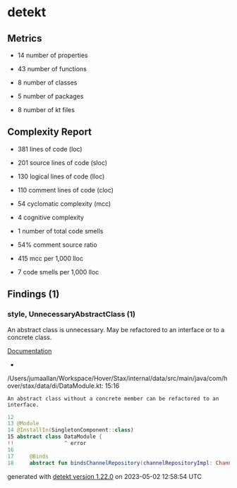 # detekt

## Metrics

* 14 number of properties

* 43 number of functions

* 8 number of classes

* 5 number of packages

* 8 number of kt files

## Complexity Report

* 381 lines of code (loc)

* 201 source lines of code (sloc)

* 130 logical lines of code (lloc)

* 110 comment lines of code (cloc)

* 54 cyclomatic complexity (mcc)

* 4 cognitive complexity

* 1 number of total code smells

* 54% comment source ratio

* 415 mcc per 1,000 lloc

* 7 code smells per 1,000 lloc

## Findings (1)

### style, UnnecessaryAbstractClass (1)

An abstract class is unnecessary. May be refactored to an interface or to a concrete class.

[Documentation](https://detekt.dev/docs/rules/style#unnecessaryabstractclass)

*
/Users/jumaallan/Workspace/Hover/Stax/internal/data/src/main/java/com/hover/stax/data/di/DataModule.kt:
15:16

```
An abstract class without a concrete member can be refactored to an interface.
```

```kotlin
12 
13 @Module
14 @InstallIn(SingletonComponent::class)
15 abstract class DataModule {
!!                ^ error
16 
17     @Binds
18     abstract fun bindsChannelRepository(channelRepositoryImpl: ChannelRepositoryImpl): ChannelRepository

```

generated with [detekt version 1.22.0](https://detekt.dev/) on 2023-05-02 12:58:54 UTC
